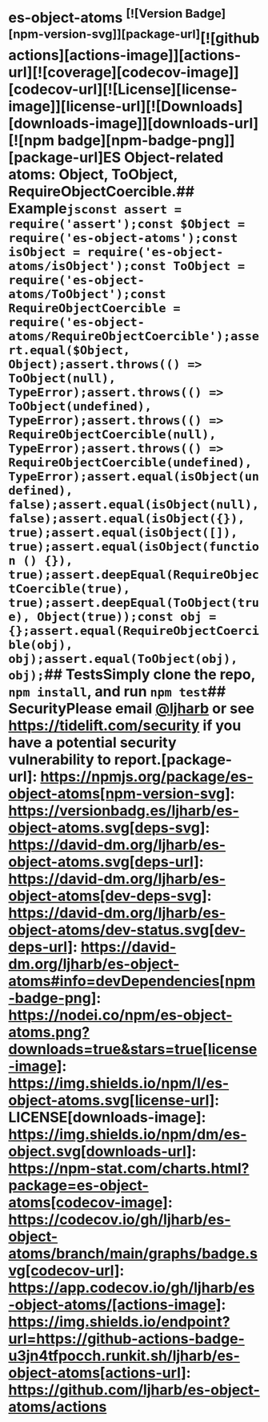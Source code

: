 # es-object-atoms <sup>[![Version Badge][npm-version-svg]][package-url]</sup>[![github actions][actions-image]][actions-url][![coverage][codecov-image]][codecov-url][![License][license-image]][license-url][![Downloads][downloads-image]][downloads-url][![npm badge][npm-badge-png]][package-url]ES Object-related atoms: Object, ToObject, RequireObjectCoercible.## Example```jsconst assert = require('assert');const $Object = require('es-object-atoms');const isObject = require('es-object-atoms/isObject');const ToObject = require('es-object-atoms/ToObject');const RequireObjectCoercible = require('es-object-atoms/RequireObjectCoercible');assert.equal($Object, Object);assert.throws(() => ToObject(null), TypeError);assert.throws(() => ToObject(undefined), TypeError);assert.throws(() => RequireObjectCoercible(null), TypeError);assert.throws(() => RequireObjectCoercible(undefined), TypeError);assert.equal(isObject(undefined), false);assert.equal(isObject(null), false);assert.equal(isObject({}), true);assert.equal(isObject([]), true);assert.equal(isObject(function () {}), true);assert.deepEqual(RequireObjectCoercible(true), true);assert.deepEqual(ToObject(true), Object(true));const obj = {};assert.equal(RequireObjectCoercible(obj), obj);assert.equal(ToObject(obj), obj);```## TestsSimply clone the repo, `npm install`, and run `npm test`## SecurityPlease email [@ljharb](https://github.com/ljharb) or see https://tidelift.com/security if you have a potential security vulnerability to report.[package-url]: https://npmjs.org/package/es-object-atoms[npm-version-svg]: https://versionbadg.es/ljharb/es-object-atoms.svg[deps-svg]: https://david-dm.org/ljharb/es-object-atoms.svg[deps-url]: https://david-dm.org/ljharb/es-object-atoms[dev-deps-svg]: https://david-dm.org/ljharb/es-object-atoms/dev-status.svg[dev-deps-url]: https://david-dm.org/ljharb/es-object-atoms#info=devDependencies[npm-badge-png]: https://nodei.co/npm/es-object-atoms.png?downloads=true&stars=true[license-image]: https://img.shields.io/npm/l/es-object-atoms.svg[license-url]: LICENSE[downloads-image]: https://img.shields.io/npm/dm/es-object.svg[downloads-url]: https://npm-stat.com/charts.html?package=es-object-atoms[codecov-image]: https://codecov.io/gh/ljharb/es-object-atoms/branch/main/graphs/badge.svg[codecov-url]: https://app.codecov.io/gh/ljharb/es-object-atoms/[actions-image]: https://img.shields.io/endpoint?url=https://github-actions-badge-u3jn4tfpocch.runkit.sh/ljharb/es-object-atoms[actions-url]: https://github.com/ljharb/es-object-atoms/actions
